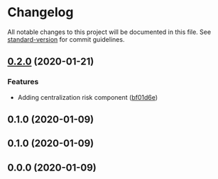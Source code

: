 # Changelog

All notable changes to this project will be documented in this file. See [standard-version](https://github.com/conventional-changelog/standard-version) for commit guidelines.

## [0.2.0](https://github.com/jbluv/dscore/compare/v0.1.0...v0.2.0) (2020-01-21)


### Features

* Adding centralization risk component ([bf01d6e](https://github.com/jbluv/dscore/commit/bf01d6efcb65500e89e4833dd7cded5bf9244659))

## 0.1.0 (2020-01-09)

## 0.1.0 (2020-01-09)

## 0.0.0 (2020-01-09)

